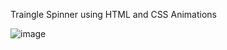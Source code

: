 Traingle Spinner using HTML and CSS Animations

![image](https://user-images.githubusercontent.com/53997670/192105318-b7445872-9432-44b3-8e89-0af4f5d0f50c.png)
